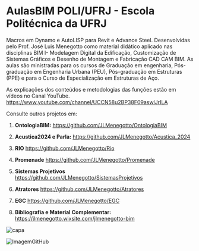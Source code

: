 # AulasBIM POLI/UFRJ - Escola Politécnica da UFRJ 

Macros em Dynamo e AutoLISP para Revit e Advance Steel. Desenvolvidas pelo Prof. José Luis Menegotto como material didático aplicado nas disciplinas BIM I- Modelagem Digital da Edificação, Customização de Sistemas Gráficos e Desenho de Montagem e Fabricação CAD CAM BIM. As aulas são ministradas para os cursos de Graduação em engenharia, Pós-graduação em Engenharia Urbana (PEU), Pós-graduação em Estruturas (PPE) e para o Curso de Especialização em Estruturas de Aço.

As explicações dos conteúdos e metodologias das funções estão em vídeos no Canal YouTube. https://www.youtube.com/channel/UCCN58u2BP38F09aswlJrILA

Consulte outros projetos em:
  
  1. **OntologiaBIM:**         https://github.com/JLMenegotto/OntologiaBIM
  2. **Acustica2024 e Parla:** https://github.com/JLMenegotto/Acustica_2024
  3. **RIO**                   https://github.com/JLMenegotto/Rio
  4. **Promenade**             https://github.com/JLMenegotto/Promenade
  5. **Sistemas Projetivos**   https://github.com/JLMenegotto/SistemasProjetivos
  6. **Atratores**             https://github.com/JLMenegotto/Atratores
  7. **EGC**                   https://github.com/JLMenegotto/EGC
     
  9. **Bibliografia e Material Complementar:**  https://jlmenegotto.wixsite.com/jlmenegotto-bim

![capa](https://github.com/JLMenegotto/AulasBIM/assets/9437020/b6f1b49d-24e5-4588-b52f-d93869d3784b)

![ImagemGitHub](https://user-images.githubusercontent.com/9437020/177049848-57bfaae6-9411-4095-af6b-12efc9f28616.PNG)

